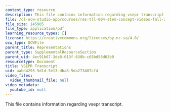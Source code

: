 ```yaml
---
content_type: resource
description: This file contains information regarding vsepr transcript.
file: /ol-ocw-studio-app/courses/res-tll-004-stem-concept-videos-fall-2013/aabd42955d1d5e13dba85da273407cf4_MITRES_TLL-004F13_VSEPR.pdf
file_size: 145985
file_type: application/pdf
learning_resource_types: []
license: https://creativecommons.org/licenses/by-nc-sa/4.0/
ocw_type: OCWFile
parent_title: Representations
parent_type: SupplementalResourceSection
parent_uid: 4ec91b67-3de8-013f-630b-c65bd58d63b0
resourcetype: Document
title: VSEPR Transcript
uid: aabd4295-5d1d-5e13-dba8-5da273407cf4
video_files:
  video_thumbnail_file: null
video_metadata:
  youtube_id: null
---
```

This file contains information regarding vsepr transcript.